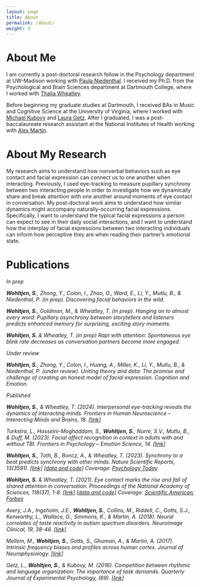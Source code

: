 ```yaml
---
layout: page
title: About
permalink: /about/
weight: 3
---
```


# **About Me**

I am currently a post-doctoral research fellow in the Psychology department at UW-Madison working with <a href="https://www.niedenthalemotionslab.com/">Paula Niedenthal</a>. I received my Ph.D. from the Psychological and Brain Sciences department at Dartmouth College, where I worked with <a href="http://www.wheatlab.com/">Thalia Wheatley</a>. 

Before beginning my graduate studies at Dartmouth, I received BAs in Music and Cognitive Science at the University of Virginia, where I worked with <a href="https://psychology.as.virginia.edu/people/profile/mk9y">Michael Kubovy</a> and <a href="https://sites.google.com/site/lauramariegetz/">Laura Getz</a>. After I graduated, I was a post-baccalaureate research assistant at the National Institutes of Health working with <a href="https://www.nimh.nih.gov/research/research-conducted-at-nimh/principal-investigators/alex-martin">Alex Martin</a>. 

# **About My Research**

My research aims to understand how nonverbal behaviors such as eye contact and facial expression can connect us to one another when interacting. Previously, I used eye-tracking to measure pupillary synchrony between two interacting people in order to investigate how we dynamically share and break attention with one another around moments of eye contact in conversation. My post-doctoral work aims to understand how similar dynamics might accompany naturally-occurring facial expressions. Specifically, I want to understand the typical facial expressions a person can expect to see in their daily social interactions, and I want to understand how the interplay of facial expressions between two interacting individuals can inform how perceptive they are when reading their partner’s emotional state.

# **Publications**

<i>*In prep*

**Wohltjen, S.**, Zhong, Y., Colon, I., Zhao, O., Ward, E., Li, Y., Mutlu, B., & Niedenthal, P. (in prep). Discovering facial behaviors in the wild.

<strong>**Wohltjen, S.**</strong>, Goldman, M., & Wheatley, T. (in prep). Hanging on to almost every word: Pupillary asynchrony between storytellers and listeners predicts enhanced memory for surprising, exciting story moments. 

<strong>**Wohltjen, S.**</strong> & Wheatley, T. (in prep) Rapt with attention: Spontaneous eye blink rate decreases as conversation partners become more engaged.

<i>*Under review*

<strong>**Wohltjen, S.**</strong>, Zhong, Y., Colon, I., Huang, A., Miller, K., Li, Y., Mutlu, B., & Niedenthal, P. (under review). Uniting theory and data: The promise and challenge of creating an honest model of facial expression. Cognition and Emotion.

<i>*Published*

<strong>**Wohltjen, S.**</strong>, & Wheatley, T. (2024). Interpersonal eye-tracking reveals the dynamics of interacting minds. Frontiers in Human Neuroscience –Interacting Minds and Brains, 18. <a href="https://www.frontiersin.org/articles/10.3389/fnhum.2024.1356680/full">[link]</a>

Turkstra, L., Hosseini-Moghaddam, S., <strong>**Wohltjen, S.**</strong>, Nurre, S.V., Mutlu, B., & Duff, M. (2023). Facial affect recognition in context in adults with and without TBI. Frontiers in Psychology – Emotion Science, 14. <a href="https://www.frontiersin.org/journals/psychology/articles/10.3389/fpsyg.2023.1111686/full">[link]</a>

<strong>**Wohltjen, S.**</strong>, Toth, B., Boncz, A., & Wheatley, T. (2023). Synchrony to a beat predicts synchrony with other minds. Nature Scientific Reports, 13(3591). <a href="https://www.nature.com/articles/s41598-023-29776-6">[link]</a> <a href="https://github.com/sophiewohltjen/individual-attention">[data and code]</a>
Coverage: <a href="https://www.psychologytoday.com/gb/blog/the-sensory-revolution/202003/dont-got-rhythm-what-it-means-to-be-beat-deaf">Psychology Today</a>

<strong>**Wohltjen, S.**</strong> & Wheatley, T. (2021). Eye contact marks the rise and fall of shared attention in conversation. Proceedings of the National Academy of Sciences, 118(37), 1-8. <a href="https://www.pnas.org/doi/abs/10.1073/pnas.2106645118">[link]</a> <a href="https://github.com/sophiewohltjen/eyeContact-in-conversation">[data and code]</a> 
Coverage: <a href="https://www.scientificamerican.com/article/making-eye-contact-signals-a-new-turn-in-a-conversation/">Scientific American</a>, <a href="https://www.forbes.com/sites/jarretjackson/2022/07/20/is-your-team-in-sync-if-not-it-may-be-time-for-a-game/?sh=1e0f21d974cb">Forbes</a>

Avery, J.A., Ingeholm, J.E., <strong>**Wohltjen, S.**</strong>, Collins, M., Riddell, C., Gotts, S.J., Kenworthy, L., Wallace, G., Simmons, K., & Martin, A. (2018). Neural correlates of taste reactivity in autism spectrum disorders. Neuroimage Clinical, 19, 38-46. <a href="https://doi.org/10.1016/j.biopsych.2018.02.397">[link]</a>

Mellem, M., <strong>**Wohltjen, S.**</strong>, Gotts, S., Ghuman, A., & Martin, A. (2017). Intrinsic frequency biases and profiles across human cortex. Journal of Neurophysiology. <a href="https://journals.physiology.org/doi/full/10.1152/jn.00061.2017">[link]</a>

Getz, L., <strong>**Wohltjen, S.**</strong>, & Kubovy, M. (2016). Competition between rhythmic and language organization: The importance of task demands. Quarterly Journal of Experimental Psychology, (69). <a href="https://doi.org/10.1080/17470218.2016.1173078">[link]</a>

